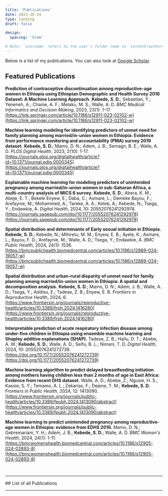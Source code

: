 ```yaml
---
title: 'Publications'
date: 2023-10-24
type: landing
draft: false

design:
  spacing: '5rem'

# Note: `username` refers to the user's folder name in `content/authors/`
---
```


Below is a list of my publications.  You can also look at <a href="https://scholar.google.ca/citations?user=eL7Ies8AAAAJ">Google Scholar</a>.
<br />
## Featured Publications

**Prediction of contraceptive discontinuation among reproductive-age women in Ethiopia using Ethiopian Demographic and Health Survey 2016 Dataset: A Machine Learning Approach.** **Kebede, S. D.**; Sebastian, Y.; Yeneneh, A.; Chanie, A. F.; Melaku, M. S.; Walle, A. D. *BMC Medical Informatics and Decision Making*, 2023, 23(1): 1–17. [https://link.springer.com/article/10.1186/s12911-023-02102-w](https://link.springer.com/article/10.1186/s12911-023-02102-w)

**Machine learning modeling for identifying predictors of unmet need for family planning among married/in-union women in Ethiopia: Evidence from performance monitoring and accountability (PMA) survey 2019 dataset.** **Kebede, S. D.**; Mamo, D. N.; Adem, J. B.; Semagn, B. E.; Walle, A. D. *PLOS Digital Health*, 2023, 2(10): 1-17. [https://journals.plos.org/digitalhealth/article?id=10.1371/journal.pdig.0000345](https://journals.plos.org/digitalhealth/article?id=10.1371/journal.pdig.0000345)

**Explainable machine learning for modeling predictors of unintended pregnancy among married/in-union women in sub-Saharan Africa, a multi-country analysis of MICS 6 survey.** **Kebede, S. D.**; Abera, K. M.; Abeje, E. T.; Bekele Enyew, E.; Daba, C.; Asmare, L.; Demeke Bayou, F.; Arefaynie, M.; Mohammed, A.; Tareke, A. A.; Keleb, A.; Kebede, N.; Tsega, Y.; Endawkie, A. *Digital Health*, 2024, 10: 20552076241292978. [https://journals.sagepub.com/doi/10.1177/20552076241292978](https://journals.sagepub.com/doi/10.1177/20552076241292978)

**Spatial distribution and determinants of Early sexual initiation in Ethiopia.** **Kebede, S. D.**; Kebede, N.; Mihiretu, M. M.; Enyew, E. B.; Ayele, K.; Asmare, L.; Bayou, F. D.; Arefaynie, M.; Walle, A. D.; Tsega, Y.; Endawkie, A. *BMC Public Health*, 2024, 24(1): 1536. [https://bmcpublichealth.biomedcentral.com/articles/10.1186/s12889-024-19057-w](https://bmcpublichealth.biomedcentral.com/articles/10.1186/s12889-024-19057-w)

**Spatial distribution and urban-rural disparity of unmet need for family planning among married/in-union women in Ethiopia: A spatial and decomposition analysis.** **Kebede, S. D.**; Mamo, D. N.; Adem, J. B.; Walle, A. D.; Tsega, Y.; Addisu, E.; Tadese, Z. B.; Enyew, E. B. *Frontiers in Reproductive Health*, 2024, 6. [https://www.frontiersin.org/journals/reproductive-health/articles/10.3389/frph.2024.1416280](https://www.frontiersin.org/journals/reproductive-health/articles/10.3389/frph.2024.1416280)

**Interpretable prediction of acute respiratory infection disease among under-five children in Ethiopia using ensemble machine learning and Shapley additive explanations (SHAP).** Tadese, Z. B.; Hailu, D. T.; Abebe, A. W.; **Kebede, S. D.**; Walle, A. D.; Seifu, B. L.; Nimani, T. D. *Digital Health*, 2024, 10: 20552076241272739. [https://doi.org/10.1177/20552076241272739](https://doi.org/10.1177/20552076241272739)

**Machine learning algorithm to predict delayed breastfeeding initiation among mothers having children less than 2 months of age in East Africa: Evidence from recent DHS dataset.** Walle, A. D.; Abebe, Z.; Ngusie, H. S.; Kassie, S. Y.; Temamo, A. L.; Zekarias, F.; Dejene, T. M.; **Kebede, S. D.** *Frontiers in Public Health*, 2024, 12: 1413090. [https://www.frontiersin.org/journals/public-health/articles/10.3389/fpubh.2024.1413090/abstract](https://www.frontiersin.org/journals/public-health/articles/10.3389/fpubh.2024.1413090/abstract)

**Machine learning to predict unintended pregnancy among reproductive-age women in Ethiopia: evidence from EDHS 2016.** Mamo, D. N.; Gebremariam, Y. H.; Adem, J. B.; **Kebede, S. D.**; Walle, A. D. *BMC Women's Health*, 2024, 24(1): 1-11. [https://bmcwomenshealth.biomedcentral.com/articles/10.1186/s12905-024-02893-8](https://bmcwomenshealth.biomedcentral.com/articles/10.1186/s12905-024-02893-8)

<br />
<hr />
## List of all Publications

<script src="https://bibbase.org/show?bib=https%3A%2F%2Fbibbase.org%2Fnetwork%2Ffiles%2F9Fa7aq5LgReBQDjWn&noBootstrap=1&jsonp=1"></script>

<br />
<hr />
<br />
<br />
<br />
<br />
<br />
<br />

